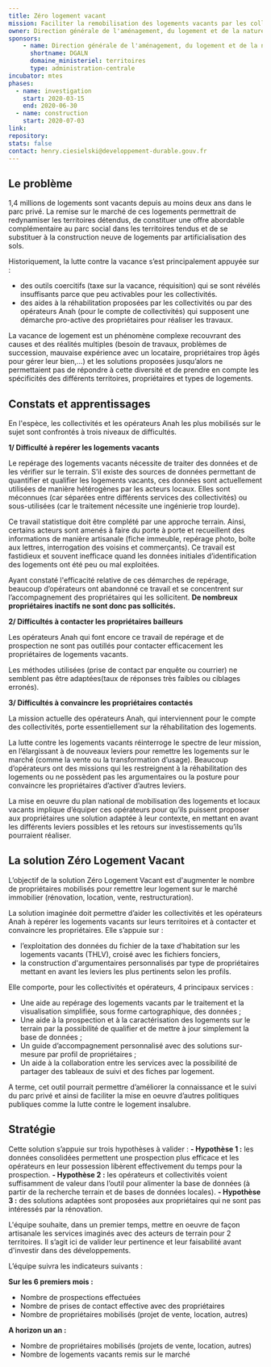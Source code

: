 ```yaml
---
title: Zéro logement vacant
mission: Faciliter la remobilisation des logements vacants par les collectivités
owner: Direction générale de l'aménagement, du logement et de la nature (DGALN)
sponsors: 
    - name: Direction générale de l'aménagement, du logement et de la nature
      shortname: DGALN
      domaine_ministeriel: territoires
      type: administration-centrale
incubator: mtes
phases:
  - name: investigation
    start: 2020-03-15
    end: 2020-06-30
  - name: construction
    start: 2020-07-03
link: 
repository: 
stats: false
contact: henry.ciesielski@developpement-durable.gouv.fr 
---
```


## Le problème

1,4 millions de logements sont vacants depuis au moins deux ans dans le parc privé. La remise sur le marché de ces logements permettrait de redynamiser les territoires détendus, de constituer une offre abordable complémentaire au parc social dans les territoires tendus et de se substituer à la construction neuve de logements par artificialisation des sols. 

Historiquement, la lutte contre la vacance s’est principalement appuyée sur :
- des outils coercitifs (taxe sur la vacance, réquisition) qui se sont révélés insuffisants parce que peu activables pour les collectivités. 
- des aides à la réhabilitation proposées par les collectivités ou par des opérateurs Anah (pour le compte de collectivités) qui supposent une démarche pro-active des propriétaires pour réaliser les travaux.

La vacance de logement est un phénomène complexe recouvrant des causes et des réalités multiples (besoin de travaux, problèmes de succession, mauvaise expérience avec un locataire, propriétaires trop âgés pour gérer leur bien,…) et les solutions proposées jusqu’alors ne permettaient pas de répondre à cette diversité et de prendre en compte les spécificités des différents territoires, propriétaires et types de logements. 

## Constats et apprentissages 

En l'espèce, les collectivités et les opérateurs Anah les plus mobilisés sur le sujet sont confrontés à trois niveaux de difficultés.

**1/ Difficulté à repérer les logements vacants**

Le repérage des logements vacants nécessite de traiter des données et de les vérifier sur le terrain. S’il existe des sources de données permettant de quantifier et qualifier les logements vacants, ces données sont actuellement utilisées de manière hétérogènes par les acteurs locaux. Elles sont méconnues (car séparées entre différents services des collectivités) ou sous-utilisées (car le traitement nécessite une ingénierie trop lourde).

Ce travail statistique doit être complété par une approche terrain. Ainsi, certains acteurs sont amenés à faire du porte à porte et recueillent des informations de manière artisanale (fiche immeuble, repérage photo, boîte aux lettres, interrogation des voisins et commerçants). Ce travail est fastidieux et souvent inefficace quand les données initiales d’identification des logements ont été peu ou mal exploitées. 

Ayant constaté l'efficacité relative de ces démarches de repérage, beaucoup d’opérateurs ont abandonné ce travail et se concentrent sur l’accompagnement des propriétaires qui les sollicitent. **De nombreux propriétaires inactifs ne sont donc pas sollicités.**

**2/ Difficultés à contacter les propriétaires bailleurs**

Les opérateurs Anah qui font encore ce travail de repérage et de prospection ne sont pas outillés pour contacter efficacement les propriétaires de logements vacants. 

Les méthodes utilisées (prise de contact par enquête ou courrier) ne semblent pas être adaptées(taux de réponses très faibles ou ciblages erronés). 

**3/ Difficultés à convaincre les propriétaires contactés** 

La mission actuelle des opérateurs Anah, qui interviennent pour le compte des collectivités, porte essentiellement sur la réhabilitation des logements.

La lutte contre les logements vacants réinterroge le spectre de leur mission, en l’élargissant à de nouveaux leviers pour remettre les logements sur le marché (comme la vente ou la transformation d’usage). Beaucoup d’opérateurs ont des missions qui les restreignent à la réhabilitation des logements ou ne possèdent pas les argumentaires ou la posture pour convaincre les propriétaires d’activer d’autres leviers. 

La mise en oeuvre du plan national de mobilisation des logements et locaux vacants implique d’équiper ces opérateurs pour qu’ils puissent proposer aux propriétaires une solution adaptée à leur contexte, en mettant en avant les différents leviers possibles et les retours sur investissements qu’ils pourraient réaliser. 

## La solution Zéro Logement Vacant

L’objectif de la solution Zéro Logement Vacant est d'augmenter le nombre de propriétaires mobilisés pour remettre leur logement sur le marché immobilier (rénovation, location, vente, restructuration).

La solution imaginée doit permettre d’aider les collectivités et les opérateurs Anah à repérer les logements vacants sur leurs territoires et à contacter et convaincre les propriétaires. Elle s’appuie sur :
- l’exploitation des données du fichier de la taxe d’habitation sur les logements vacants (THLV), croisé avec les fichiers fonciers, 
- la construction d'argumentaires personnalisés par type de propriétaires mettant en avant les leviers les plus pertinents selon les profils. 

Elle comporte, pour les collectivités et opérateurs, 4 principaux services : 
- Une aide au repérage des logements vacants par le traitement et la visualisation simplifiée, sous forme cartographique, des données ; 
- Une aide à la prospection et à la caractérisation des logements sur le terrain par la possibilité de qualifier et de mettre à jour simplement la base de données ;
- Un guide d’accompagnement personnalisé avec des solutions sur-mesure par profil de propriétaires ; 
- Un aide à la collaboration entre les services avec la possibilité de partager des tableaux de suivi et des fiches par logement.

A terme, cet outil pourrait permettre d’améliorer la connaissance et le suivi du parc privé et ainsi de faciliter la mise en oeuvre d’autres politiques publiques comme la lutte contre le logement insalubre. 

## Stratégie

Cette solution s’appuie sur trois hypothèses à valider : 
**- Hypothèse 1 :** les données consolidées permettent une prospection plus efficace et les opérateurs en leur possession libèrent effectivement du temps pour la prospection.
**- Hypothèse 2 :** les opérateurs et collectivités voient suffisamment de valeur dans l’outil pour alimenter la base de données (à partir de la recherche terrain et de bases de données locales). 
**- Hypothèse 3 :** des solutions adaptées sont proposées aux propriétaires qui ne sont pas intéressés par la rénovation. 

L'équipe souhaite, dans un premier temps, mettre en oeuvre de façon artisanale les services imaginés avec des acteurs de terrain pour 2 territoires.  Il s’agit ici de valider leur pertinence et leur faisabilité avant d'investir dans des développements. 

L’équipe suivra les indicateurs suivants :

**Sur les 6 premiers mois :** 
- Nombre de prospections effectuées
- Nombre de prises de contact effective avec des propriétaires
- Nombre de propriétaires mobilisés (projet de vente, location, autres)

**A horizon un an :** 
- Nombre de propriétaires mobilisés (projets de vente, location, autres)
- Nombre de logements vacants remis sur le marché

